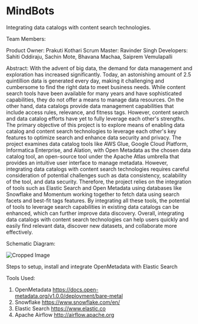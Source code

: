 # MindBots
Integrating data catalogs with content search technologies. 

Team Members:

Product Owner: Prakuti Kothari
Scrum Master: Ravinder Singh 
Developers: Sahiti Oddiraju, Sachin Mote, Bhavana Machaa, Saiprem Vemulapalli


Abstract: 
With the advent of big data, the demand for data management and exploration has increased significantly. Today, an astonishing amount of 2.5 quintillion data is generated every day, making it challenging and cumbersome to find the right data to meet business needs. While content search tools have been available for many years and have sophisticated capabilities, they do not offer a means to manage data resources. On the other hand, data catalogs provide data management capabilities that include access rules, relevance, and fitness tags. However, content search and data catalog efforts have yet to fully leverage each other's strengths. The primary objective of this project is to explore means of enabling data catalog and content search technologies to leverage each other's key features to optimize search and enhance data security and privacy. The project examines data catalog tools like AWS Glue, Google Cloud Platform, Informatica Enterprise, and Alation, with Open Metadata as the chosen data catalog tool, an open-source tool under the Apache Atlas umbrella that provides an intuitive user interface to manage metadata. However, integrating data catalogs with content search technologies requires careful consideration of potential challenges such as data consistency, scalability of the tool, and data security. Therefore, the project relies on the integration of tools such as Elastic Search and Open Metadata using databases like Snowflake and Momentum working together to fetch data using search facets and best-fit tags features. By integrating all these tools, the potential of tools to leverage search capabilities in existing data catalogs can be enhanced, which can further improve data discovery. Overall, integrating data catalogs with content search technologies can help users quickly and easily find relevant data, discover new datasets, and collaborate more effectively. 


Schematic Diagram:

![Cropped Image](https://github.com/svemula4/MindBots/assets/123584293/1c36eba3-04c2-406e-bd06-9e50949dc33d)


Steps to setup, install and integrate OpenMetadata with Elastic Search 


Tools Used:
1. OpenMetadata
 https://docs.open-metadata.org/v1.0.0/deployment/bare-metal
2. Snowflake
 https://www.snowflake.com/en/
3. Elastic Search
 https://www.elastic.co
4. Apache Airflow
 http://airflow.apache.org
 
 
